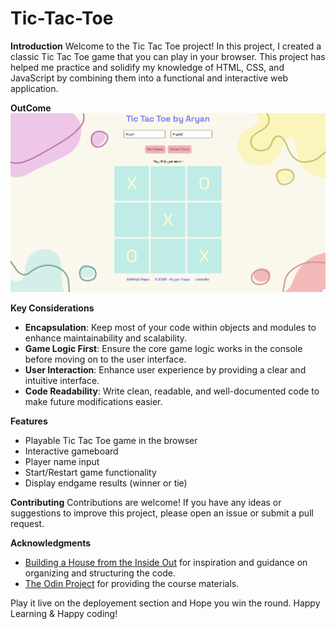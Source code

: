 # Tic-Tac-Toe
**Introduction**
Welcome to the Tic Tac Toe project! In this project, I created a classic Tic Tac Toe game that you can play in your browser. This project has helped me practice and solidify my knowledge of HTML, CSS, and JavaScript by combining them into a functional and interactive web application.

**OutCome**
![Screenshot](https://github.com/aryanthapa748/Tic-Tac-Toe/blob/main/Screenshot.png?raw=true)

**Key Considerations**

* **Encapsulation**: Keep most of your code within objects and modules to enhance maintainability and scalability.
* **Game Logic First**: Ensure the core game logic works in the console before moving on to the user interface.
* **User Interaction**: Enhance user experience by providing a clear and intuitive interface.
* **Code Readability**: Write clean, readable, and well-documented code to make future modifications easier.

**Features**
* Playable Tic Tac Toe game in the browser
* Interactive gameboard
* Player name input
* Start/Restart game functionality
* Display endgame results (winner or tie)

**Contributing**
Contributions are welcome! If you have any ideas or suggestions to improve this project, please open an issue or submit a pull request.

**Acknowledgments**
* [Building a House from the Inside Out](https://www.ayweb.dev/blog/building-a-house-from-the-inside-out) for inspiration and guidance on organizing and structuring the code.
* [The Odin Project](https://www.theodinproject.com/lessons/node-path-javascript-tic-tac-toe#project-solution) for providing the course materials.

Play it live on the deployement section and Hope you win the round. Happy Learning & Happy coding!
